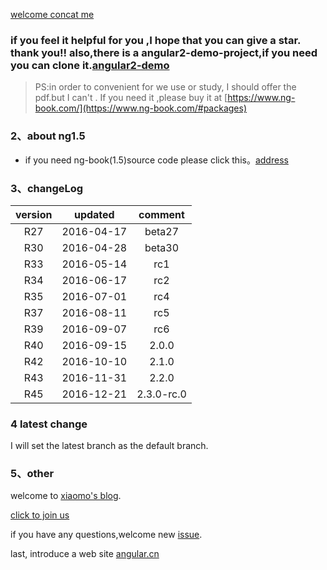 [welcome concat me](https://xiaomo.info/about) 

### if you feel it helpful for you ,I hope that you can give a star. thank you!! also,there is a angular2-demo-project,if you need you can clone it.[angular2-demo](https://github.com/qq83387856/angular2-demo)  
>PS:in order to convenient for we use or study, I should offer the pdf.but I can't . If you need it ,please buy it at [https://www.ng-book.com/](https://www.ng-book.com/#packages)    

### 2、about ng1.5   
* if you need ng-book(1.5)source code please click this。[address](https://github.com/syoubaku/ng-book-code/tree/master)

### 3、changeLog   
| version |updated|comment|
|:-------:|:------:|:---------:|
| R27|2016-04-17|beta27|
| R30|2016-04-28|beta30|
| R33|2016-05-14|rc1|
| R34|2016-06-17|rc2|
| R35|2016-07-01|rc4|
| R37|2016-08-11|rc5|
| R39|2016-09-07|rc6|
| R40|2016-09-15|2.0.0|
| R42|2016-10-10|2.1.0|
| R43|2016-11-31|2.2.0|
| R45|2016-12-21|2.3.0-rc.0|

### 4 latest change
I will set the latest branch as the default branch.

### 5、other
welcome to [xiaomo's blog](https://xiaomo.info).

[click to join us](http://jq.qq.com/?_wv=1027&k=29LUKS8)

if you have any questions,welcome new [issue](https://github.com/syoubaku/angular2/issues).

last, introduce a web site [angular.cn](http://angular.cn)

